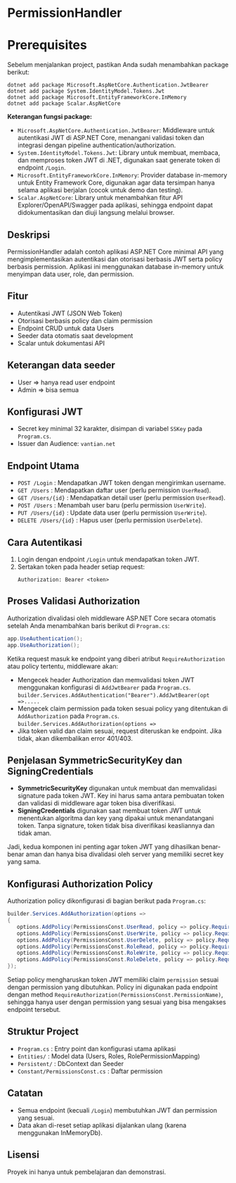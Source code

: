 # PermissionHandler

# Prerequisites

Sebelum menjalankan project, pastikan Anda sudah menambahkan package berikut:

```pwsh
dotnet add package Microsoft.AspNetCore.Authentication.JwtBearer
dotnet add package System.IdentityModel.Tokens.Jwt
dotnet add package Microsoft.EntityFrameworkCore.InMemory
dotnet add package Scalar.AspNetCore
```

**Keterangan fungsi package:**

- `Microsoft.AspNetCore.Authentication.JwtBearer`: Middleware untuk autentikasi JWT di ASP.NET Core, menangani validasi token dan integrasi dengan pipeline authentication/authorization.
- `System.IdentityModel.Tokens.Jwt`: Library untuk membuat, membaca, dan memproses token JWT di .NET, digunakan saat generate token di endpoint `/Login`.
- `Microsoft.EntityFrameworkCore.InMemory`: Provider database in-memory untuk Entity Framework Core, digunakan agar data tersimpan hanya selama aplikasi berjalan (cocok untuk demo dan testing).
- `Scalar.AspNetCore`: Library untuk menambahkan fitur API Explorer/OpenAPI/Swagger pada aplikasi, sehingga endpoint dapat didokumentasikan dan diuji langsung melalui browser.

## Deskripsi

PermissionHandler adalah contoh aplikasi ASP.NET Core minimal API yang mengimplementasikan autentikasi dan otorisasi berbasis JWT serta policy berbasis permission. Aplikasi ini menggunakan database in-memory untuk menyimpan data user, role, dan permission.

## Fitur

- Autentikasi JWT (JSON Web Token)
- Otorisasi berbasis policy dan claim permission
- Endpoint CRUD untuk data Users
- Seeder data otomatis saat development
- Scalar untuk dokumentasi API

## Keterangan data seeder

- User => hanya read user endpoint
- Admin => bisa semua

## Konfigurasi JWT

- Secret key minimal 32 karakter, disimpan di variabel `SSKey` pada `Program.cs`.
- Issuer dan Audience: `vantian.net`

## Endpoint Utama

- `POST /Login` : Mendapatkan JWT token dengan mengirimkan username.
- `GET /Users` : Mendapatkan daftar user (perlu permission `UserRead`).
- `GET /Users/{id}` : Mendapatkan detail user (perlu permission `UserRead`).
- `POST /Users` : Menambah user baru (perlu permission `UserWrite`).
- `PUT /Users/{id}` : Update data user (perlu permission `UserWrite`).
- `DELETE /Users/{id}` : Hapus user (perlu permission `UserDelete`).

## Cara Autentikasi

1. Login dengan endpoint `/Login` untuk mendapatkan token JWT.
2. Sertakan token pada header setiap request:
   ```
   Authorization: Bearer <token>
   ```

## Proses Validasi Authorization

Authorization divalidasi oleh middleware ASP.NET Core secara otomatis setelah Anda menambahkan baris berikut di `Program.cs`:

```csharp
app.UseAuthentication();
app.UseAuthorization();
```

Ketika request masuk ke endpoint yang diberi atribut `RequireAuthorization` atau policy tertentu, middleware akan:

- Mengecek header Authorization dan memvalidasi token JWT menggunakan konfigurasi di `AddJwtBearer` pada `Program.cs`.
  `builder.Services.AddAuthentication("Bearer").AddJwtBearer(opt =>.....`
- Mengecek claim permission pada token sesuai policy yang ditentukan di `AddAuthorization` pada `Program.cs`.
  `builder.Services.AddAuthorization(options =>`
- Jika token valid dan claim sesuai, request diteruskan ke endpoint. Jika tidak, akan dikembalikan error 401/403.

## Penjelasan SymmetricSecurityKey dan SigningCredentials

- **SymmetricSecurityKey** digunakan untuk membuat dan memvalidasi signature pada token JWT. Key ini harus sama antara pembuatan token dan validasi di middleware agar token bisa diverifikasi.
- **SigningCredentials** digunakan saat membuat token JWT untuk menentukan algoritma dan key yang dipakai untuk menandatangani token. Tanpa signature, token tidak bisa diverifikasi keasliannya dan tidak aman.

Jadi, kedua komponen ini penting agar token JWT yang dihasilkan benar-benar aman dan hanya bisa divalidasi oleh server yang memiliki secret key yang sama.

## Konfigurasi Authorization Policy

Authorization policy dikonfigurasi di bagian berikut pada `Program.cs`:

```csharp
builder.Services.AddAuthorization(options =>
{
   options.AddPolicy(PermissionsConst.UserRead, policy => policy.RequireClaim("permission", PermissionsConst.UserRead));
   options.AddPolicy(PermissionsConst.UserWrite, policy => policy.RequireClaim("permission", PermissionsConst.UserWrite));
   options.AddPolicy(PermissionsConst.UserDelete, policy => policy.RequireClaim("permission", PermissionsConst.UserDelete));
   options.AddPolicy(PermissionsConst.RoleRead, policy => policy.RequireClaim("permission", PermissionsConst.RoleRead));
   options.AddPolicy(PermissionsConst.RoleWrite, policy => policy.RequireClaim("permission", PermissionsConst.RoleWrite));
   options.AddPolicy(PermissionsConst.RoleDelete, policy => policy.RequireClaim("permission", PermissionsConst.RoleDelete));
});
```

Setiap policy mengharuskan token JWT memiliki claim `permission` sesuai dengan permission yang dibutuhkan. Policy ini digunakan pada endpoint dengan method `RequireAuthorization(PermissionsConst.PermissionName)`, sehingga hanya user dengan permission yang sesuai yang bisa mengakses endpoint tersebut.

## Struktur Project

- `Program.cs` : Entry point dan konfigurasi utama aplikasi
- `Entities/` : Model data (Users, Roles, RolePermissionMapping)
- `Persistent/` : DbContext dan Seeder
- `Constant/PermissionsConst.cs` : Daftar permission

## Catatan

- Semua endpoint (kecuali `/Login`) membutuhkan JWT dan permission yang sesuai.
- Data akan di-reset setiap aplikasi dijalankan ulang (karena menggunakan InMemoryDb).

## Lisensi

Proyek ini hanya untuk pembelajaran dan demonstrasi.
